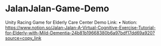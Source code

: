 # JalanJalan-Game-Demo
Unity Racing Game for Elderly Care Center Demo Link: 
•	Notion: https://www.notion.so/Jalan-Jalan-A-Virtual-Cognitive-Exercise-Tutorial-for-Elderly-with-Mild-Dementia-24b81b19668380b6a97bdf17dd69a920?source=copy_link 
